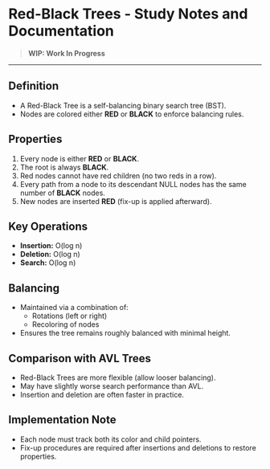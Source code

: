 # Red-Black Trees - Study Notes and Documentation

> **WIP: Work In Progress**

---

## Definition
- A Red-Black Tree is a self-balancing binary search tree (BST).
- Nodes are colored either **RED** or **BLACK** to enforce balancing rules.

## Properties
1. Every node is either **RED** or **BLACK**.
2. The root is always **BLACK**.
3. Red nodes cannot have red children (no two reds in a row).
4. Every path from a node to its descendant NULL nodes has the same number of **BLACK** nodes.
5. New nodes are inserted **RED** (fix-up is applied afterward).

## Key Operations
- **Insertion:** O(log n)
- **Deletion:**  O(log n)
- **Search:**    O(log n)

## Balancing
- Maintained via a combination of:
  - Rotations (left or right)
  - Recoloring of nodes
- Ensures the tree remains roughly balanced with minimal height.

## Comparison with AVL Trees
- Red-Black Trees are more flexible (allow looser balancing).
- May have slightly worse search performance than AVL.
- Insertion and deletion are often faster in practice.

## Implementation Note
- Each node must track both its color and child pointers.
- Fix-up procedures are required after insertions and deletions to restore properties.
